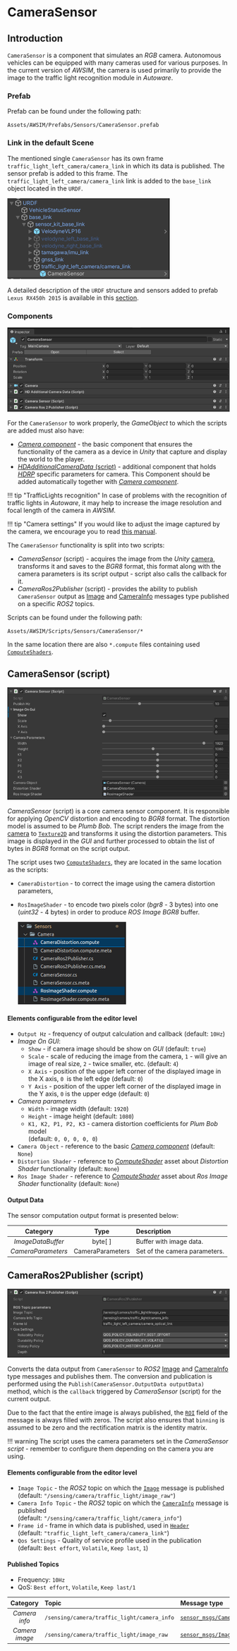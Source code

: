 # CameraSensor

## Introduction
`CameraSensor` is a component that simulates an *RGB* camera.
Autonomous vehicles can be equipped with many cameras used for various purposes.
In the current version of *AWSIM*, the camera is used primarily to provide the image to the traffic light recognition module in *Autoware*.

### Prefab
Prefab can be found under the following path:

```
Assets/AWSIM/Prefabs/Sensors/CameraSensor.prefab
```

### Link in the default Scene
The mentioned single `CameraSensor` has its own frame `traffic_light_left_camera/camera_link` in which its data is published.
The sensor prefab is added to this frame.
The `traffic_light_left_camera/camera_link` link is added to the `base_link` object located in the `URDF`.

![link](link.png)

A detailed description of the `URDF` structure and sensors added to prefab `Lexus RX450h 2015` is available in this [section](../../EgoVehicle/URDF/).

### Components
![components](components.png)

For the `CameraSensor` to work properly, the *GameObject* to which the scripts are added must also have:

- [*Camera component*](https://docs.unity3d.com/Manual/class-Camera.html) - the basic component that ensures the functionality of the camera as a device in *Unity* that capture and display the world to the player.
- [*HDAdditionalCameraData* (script)](https://docs.unity3d.com/Packages/com.unity.render-pipelines.high-definition@13.1/api/UnityEngine.Rendering.HighDefinition.HDAdditionalCameraData.html) - additional component that holds [*HDRP*](https://docs.unity3d.com/Packages/com.unity.render-pipelines.high-definition@16.0/manual/index.html) specific parameters for camera.
This Component should be added automatically together with [*Camera component*](https://docs.unity3d.com/Manual/class-Camera.html).

!!! tip "TrafficLights recognition"
    In case of problems with the recognition of traffic lights in *Autoware*, it may help to increase the image resolution and focal length of the camera in *AWSIM*.

!!! tip "Camera settings"
    If you would like to adjust the image captured by the camera, we encourage you to read [this manual](https://docs.unity3d.com/Packages/com.unity.render-pipelines.high-definition@11.0/manual/HDRP-Camera.html).

The `CameraSensor` functionality is split into two scripts:

- *CameraSensor* (script) - acquires the image from the *Unity* [camera](https://docs.unity3d.com/ScriptReference/Camera.html), transforms it and saves to the  *BGR8* format, this format along with the camera parameters is its script output - script also calls the callback for it.
- *CameraRos2Publisher* (script) - provides the ability to publish `CameraSensor` output as [Image][image_msg] and [CameraInfo][camera_info_msg] messages type published on a specific *ROS2* topics.

Scripts can be found under the following path:

```
Assets/AWSIM/Scripts/Sensors/CameraSensor/*
```

In the same location there are also `*.compute` files containing used [`ComputeShaders`](https://docs.unity3d.com/ScriptReference/ComputeShader.html).

## CameraSensor (script)
![script](script.png)

*CameraSensor* (script) is a core camera sensor component.
It is responsible for applying *OpenCV* distortion and encoding to *BGR8* format.
The distortion model is assumed to be *Plumb Bob*.
The script renders the image from the [camera](https://docs.unity3d.com/ScriptReference/Camera.html) to [`Texture2D`](https://docs.unity3d.com/ScriptReference/Texture2D.html) and transforms it using the distortion parameters.
This image is displayed in the *GUI* and further processed to obtain the list of bytes in *BGR8* format on the script output.

The script uses two [`ComputeShaders`](https://docs.unity3d.com/ScriptReference/ComputeShader.html), they are located in the same location as the scripts:

- `CameraDistortion` - to correct the image using the camera distortion parameters,
- `RosImageShader` - to encode two pixels color (*bgr8* - 3 bytes) into one (*uint32* - 4 bytes) in order to produce *ROS Image* *BGR8* buffer.

    ![compute](compute.png)

#### Elements configurable from the editor level
- `Output Hz` - frequency of output calculation and callback (default: `10Hz`)
- *Image On GUI*:
    - `Show` - if camera image should be show on *GUI* (default: `true`)
    - `Scale` - scale of reducing the image from the camera, `1` - will give an image of real size, `2` - twice smaller, etc. (default: `4`)
    - `X Axis` - position of the upper left corner of the displayed image in the X axis, `0 `is the left edge (default: `0`)
    - `Y Axis` - position of the upper left corner of the  displayed image in the Y axis, `0` is the upper edge (default: `0`)
- *Camera parameters*
    - `Width` - image width (default: `1920`)
    - `Height` - image height (default: `1080`)
    - `K1, K2, P1, P2, K3` - camera distortion coefficients for *Plum Bob* model<br>(default: `0, 0, 0, 0, 0`)
- `Camera Object` -  reference to the basic [*Camera component*](https://docs.unity3d.com/Manual/class-Camera.html) (default: `None`)
- `Distortion Shader` - reference to [*ComputeShader*](https://docs.unity3d.com/ScriptReference/ComputeShader.html) asset about *Distortion Shader* functionality (default: `None`)
- `Ros Image Shader` - reference to [*ComputeShader*](https://docs.unity3d.com/ScriptReference/ComputeShader.html) asset about *Ros Image Shader* functionality
(default: `None`)

#### Output Data
The sensor computation output format is presented below:

|      Category      |       Type       | Description                   |
| :----------------: | :--------------: | :---------------------------- |
| *ImageDataBuffer*  |     byte[ ]      | Buffer with image data.       |
| *CameraParameters* | CameraParameters | Set of the camera parameters. |

## CameraRos2Publisher (script) 
![script_ros2](script_ros2.png)

Converts the data output from `CameraSensor` to *ROS2* [Image][image_msg] 
and [CameraInfo][camera_info_msg] type messages and publishes them.
The conversion and publication is performed using the `Publish(CameraSensor.OutputData outputData)` method,
which is the `callback` triggered by *CameraSensor* (script) for the current output.

 Due to the fact that the entire image is always published, the [`ROI`](https://docs.ros2.org/latest/api/sensor_msgs/msg/RegionOfInterest.html) field of the message is always filled with zeros.
The script also ensures that `binning` is assumed to be zero and the rectification matrix is the identity matrix.

!!! warning
    The script uses the camera parameters set in the *CameraSensor script* - remember to configure them depending on the camera you are using.

#### Elements configurable from the editor level
- `Image Topic` - the *ROS2* topic on which the [`Image`][image_msg] message is published<br>(default: `"/sensing/camera/traffic_light/image_raw"`)
- `Camera Info Topic` - the *ROS2* topic on which the [`CameraInfo`][camera_info_msg] message is published<br>(default: `"/sensing/camera/traffic_light/camera_info"`)
- `Frame id` - frame in which data is published, used in [`Header`](https://docs.ros2.org/latest/api/std_msgs/msg/Header.html)<br>(default: `"traffic_light_left_camera/camera_link"`)
- `Qos Settings` - Quality of service profile used in the publication<br>(default: `Best effort`, `Volatile`, `Keep last`, `1`)

#### Published Topics
- Frequency: `10Hz`
- QoS: `Best effort`, `Volatile`, `Keep last/1`

|    Category    | Topic                                       | Message type                                |               `frame_id`                |
| :------------: | :------------------------------------------ | :------------------------------------------ | :-------------------------------------: |
| *Camera info*  | `/sensing/camera/traffic_light/camera_info` | [`sensor_msgs/CameraInfo`][camera_info_msg] | `traffic_light_left_camera/camera_link` |
| *Camera image* | `/sensing/camera/traffic_light/image_raw`   | [`sensor_msgs/Image`][image_msg]            | `traffic_light_left_camera/camera_link` |

[image_msg]: https://docs.ros2.org/latest/api/sensor_msgs/msg/Image.html
[camera_info_msg]: https://docs.ros2.org/latest/api/sensor_msgs/msg/CameraInfo.html
